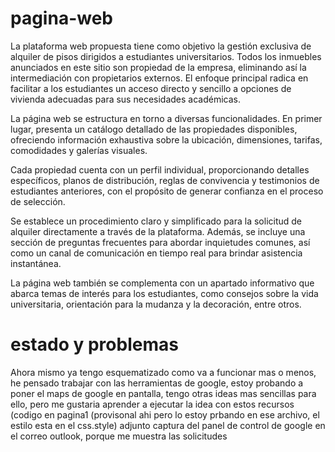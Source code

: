 # pagina-web
La plataforma web propuesta tiene como objetivo la gestión exclusiva de alquiler de pisos dirigidos a estudiantes universitarios. Todos los inmuebles anunciados en este sitio son propiedad de la empresa, eliminando así la intermediación con propietarios externos. El enfoque principal radica en facilitar a los estudiantes un acceso directo y sencillo a opciones de vivienda adecuadas para sus necesidades académicas.

La página web se estructura en torno a diversas funcionalidades. En primer lugar, presenta un catálogo detallado de las propiedades disponibles, ofreciendo información exhaustiva sobre la ubicación, dimensiones, tarifas, comodidades y galerías visuales.

Cada propiedad cuenta con un perfil individual, proporcionando detalles específicos, planos de distribución, reglas de convivencia y testimonios de estudiantes anteriores, con el propósito de generar confianza en el proceso de selección.

Se establece un procedimiento claro y simplificado para la solicitud de alquiler directamente a través de la plataforma. Además, se incluye una sección de preguntas frecuentes para abordar inquietudes comunes, así como un canal de comunicación en tiempo real para brindar asistencia instantánea.

La página web también se complementa con un apartado informativo que abarca temas de interés para los estudiantes, como consejos sobre la vida universitaria, orientación para la mudanza y la decoración, entre otros.

# estado y problemas

Ahora mismo ya tengo esquematizado como va a funcionar mas o menos, he pensado trabajar con las herramientas de google, estoy probando a poner el maps de google en pantalla, tengo otras ideas mas sencillas para ello, pero me gustaria aprender a ejecutar la idea con estos recursos (codigo en pagina1 (provisonal ahi pero lo estoy prbando en ese archivo, el estilo esta en el css.style) adjunto captura del panel de control de google en el correo outlook, porque me muestra las solicitudes
